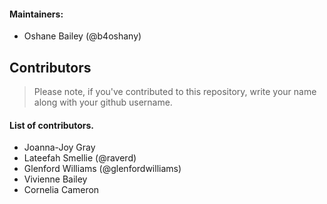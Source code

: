 #### Maintainers:

- Oshane Bailey (@b4oshany)

## Contributors

> Please note, if you've contributed to this repository, write your name along with your github username.


#### List of contributors.

- Joanna-Joy Gray
- Lateefah Smellie (@raverd)
- Glenford Williams (@glenfordwilliams)
- Vivienne Bailey
- Cornelia Cameron
